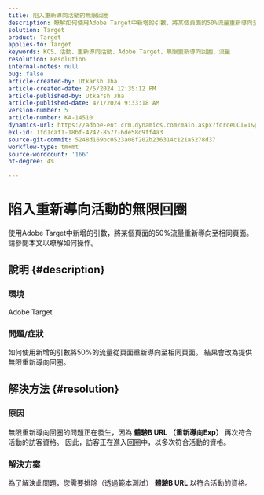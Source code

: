 ```yaml
---
title: 陷入重新導向活動的無限回圈
description: 瞭解如何使用Adobe Target中新增的引數，將某個頁面的50%流量重新導向至相同頁面。
solution: Target
product: Target
applies-to: Target
keywords: KCS、活動、重新導向活動、Adobe Target、無限重新導向回圈、流量
resolution: Resolution
internal-notes: null
bug: false
article-created-by: Utkarsh Jha
article-created-date: 2/5/2024 12:35:12 PM
article-published-by: Utkarsh Jha
article-published-date: 4/1/2024 9:33:18 AM
version-number: 5
article-number: KA-14510
dynamics-url: https://adobe-ent.crm.dynamics.com/main.aspx?forceUCI=1&pagetype=entityrecord&etn=knowledgearticle&id=044514ff-22c4-ee11-9079-6045bd006c82
exl-id: 1fd1caf1-18bf-4242-8577-6de58d9ff4a3
source-git-commit: 5248d169bc0523a08f202b236314c121a5278d37
workflow-type: tm+mt
source-wordcount: '166'
ht-degree: 4%

---
```


# 陷入重新導向活動的無限回圈


使用Adobe Target中新增的引數，將某個頁面的50%流量重新導向至相同頁面。 請參閱本文以瞭解如何操作。

## 說明 {#description}


### 環境

Adobe Target

### 問題/症狀

如何使用新增的引數將50%的流量從頁面重新導向至相同頁面。
結果會改為提供無限重新導向回圈。


## 解決方法 {#resolution}


### 原因

無限重新導向回圈的問題正在發生，因為 <b>體驗B URL （重新導向Exp）</b> 再次符合活動的訪客資格。 因此，訪客正在進入回圈中，以多次符合活動的資格。

### 解決方案

為了解決此問題，您需要排除（透過範本測試） <b>體驗B URL</b> 以符合活動的資格。
